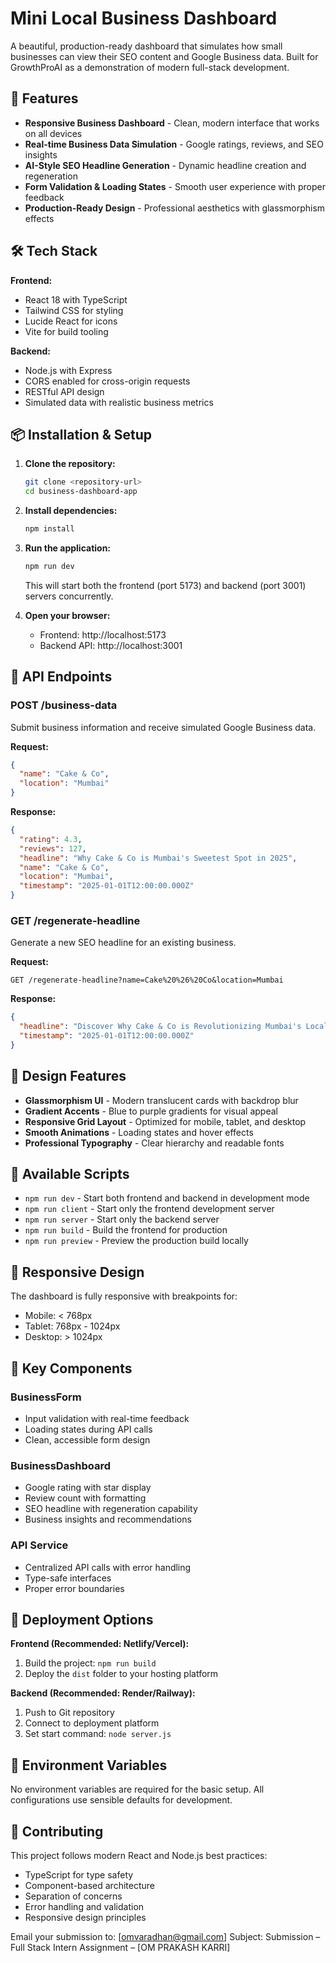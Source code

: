 # Mini Local Business Dashboard

A beautiful, production-ready dashboard that simulates how small businesses can view their SEO content and Google Business data. Built for GrowthProAI as a demonstration of modern full-stack development.

## 🚀 Features

- **Responsive Business Dashboard** - Clean, modern interface that works on all devices
- **Real-time Business Data Simulation** - Google ratings, reviews, and SEO insights
- **AI-Style SEO Headline Generation** - Dynamic headline creation and regeneration
- **Form Validation & Loading States** - Smooth user experience with proper feedback
- **Production-Ready Design** - Professional aesthetics with glassmorphism effects

## 🛠️ Tech Stack

**Frontend:**
- React 18 with TypeScript
- Tailwind CSS for styling
- Lucide React for icons
- Vite for build tooling

**Backend:**
- Node.js with Express
- CORS enabled for cross-origin requests
- RESTful API design
- Simulated data with realistic business metrics

## 📦 Installation & Setup

1. **Clone the repository:**
   ```bash
   git clone <repository-url>
   cd business-dashboard-app
   ```

2. **Install dependencies:**
   ```bash
   npm install
   ```

3. **Run the application:**
   ```bash
   npm run dev
   ```
   
   This will start both the frontend (port 5173) and backend (port 3001) servers concurrently.

4. **Open your browser:**
   - Frontend: http://localhost:5173
   - Backend API: http://localhost:3001

## 🔧 API Endpoints

### POST /business-data
Submit business information and receive simulated Google Business data.

**Request:**
```json
{
  "name": "Cake & Co",
  "location": "Mumbai"
}
```

**Response:**
```json
{
  "rating": 4.3,
  "reviews": 127,
  "headline": "Why Cake & Co is Mumbai's Sweetest Spot in 2025",
  "name": "Cake & Co",
  "location": "Mumbai",
  "timestamp": "2025-01-01T12:00:00.000Z"
}
```

### GET /regenerate-headline
Generate a new SEO headline for an existing business.

**Request:**
```
GET /regenerate-headline?name=Cake%20%26%20Co&location=Mumbai
```

**Response:**
```json
{
  "headline": "Discover Why Cake & Co is Revolutionizing Mumbai's Local Scene",
  "timestamp": "2025-01-01T12:00:00.000Z"
}
```

## 🎨 Design Features

- **Glassmorphism UI** - Modern translucent cards with backdrop blur
- **Gradient Accents** - Blue to purple gradients for visual appeal
- **Responsive Grid Layout** - Optimized for mobile, tablet, and desktop
- **Smooth Animations** - Loading states and hover effects
- **Professional Typography** - Clear hierarchy and readable fonts

## 🔄 Available Scripts

- `npm run dev` - Start both frontend and backend in development mode
- `npm run client` - Start only the frontend development server
- `npm run server` - Start only the backend server
- `npm run build` - Build the frontend for production
- `npm run preview` - Preview the production build locally

## 📱 Responsive Design

The dashboard is fully responsive with breakpoints for:
- Mobile: < 768px
- Tablet: 768px - 1024px  
- Desktop: > 1024px

## 🎯 Key Components

### BusinessForm
- Input validation with real-time feedback
- Loading states during API calls
- Clean, accessible form design

### BusinessDashboard
- Google rating with star display
- Review count with formatting
- SEO headline with regeneration capability
- Business insights and recommendations

### API Service
- Centralized API calls with error handling
- Type-safe interfaces
- Proper error boundaries

## 🚀 Deployment Options

**Frontend (Recommended: Netlify/Vercel):**
1. Build the project: `npm run build`
2. Deploy the `dist` folder to your hosting platform

**Backend (Recommended: Render/Railway):**
1. Push to Git repository
2. Connect to deployment platform
3. Set start command: `node server.js`

## 🔐 Environment Variables

No environment variables are required for the basic setup. All configurations use sensible defaults for development.

## 🤝 Contributing

This project follows modern React and Node.js best practices:
- TypeScript for type safety
- Component-based architecture
- Separation of concerns
- Error handling and validation
- Responsive design principles

Email your submission to: [omvaradhan@gmail.com]
Subject: Submission – Full Stack Intern Assignment – [OM PRAKASH KARRI]
